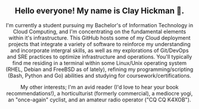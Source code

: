 <h2 align="center">Hello everyone! My name is Clay Hickman 👋.</h2>
<p align="center">I'm currently a student pursuing my Bachelor's of Information Technology in Cloud Computing, and I'm concentrating on the fundamental elements within it's infrastructure. This GitHub hosts some of my Cloud deployment projects that integrate a variety of software to reinforce my understanding and incorporate intergral skills, as well as my explorations of Git/DevOps and SRE practices to optimize infrastructure and operations. You'll typically find me residing in a terminal within some Linux/Unix operating system (RHEL, Debian and FreeBSD as of lately), refining my programming/scripting (Bash, Python and Go) abilities and studying for coursework/certifications.</p>

<p align="center">My other interests; I'm an avid reader (I'd love to hear your book recommendations!), a horticulturist (formerly commercial), a mediocre yogi, an "once-again" cyclist, and an amateur radio operator ("CQ CQ K4XOB").</p>
